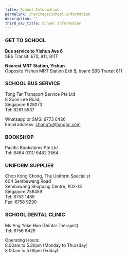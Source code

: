 ```yaml
---
title: School Information
permalink: /heritage/School-Information
description: ""
third_nav_title: School Information
---
```

### GET TO SCHOOL
**Bus service to Yishun Ave 6** <br>
SBS Transit: 670, 811, 811T

**Nearest MRT Station, Yishun**<br>
Opposite Yishun MRT Station Exit B, board SBS Transit 811

### SCHOOL BUS SERVICE

Tong Tar Transport Service Pte Ltd  
8 Soon Lee Road,  
Singapore 628073  
Tel: 6261 5537

Whatsapp or SMS: 9773 0426  
Email address: chongfu@tongtar.com

### BOOKSHOP

Pacific Bookstores Pte Ltd  
Tel: 6464 0111/ 6482 3564

### UNIFORM SUPPLIER

Chop Kong Chong, The Uniform Specialist  
604 Sembawang Road  
Sembawang Shopping Centre, #02-13  
Singapore 758459  
Tel: 6753 1489  
Fax: 6758 9290

### SCHOOL DENTAL CLINIC

Ms Ang Yoke Hoo (Dental Therapist)  
Tel: 6756 6429

Operating Hours:  
8.00am to 5.30pm (Monday to Thursday)  
8.00am to 5.00pm (Friday)